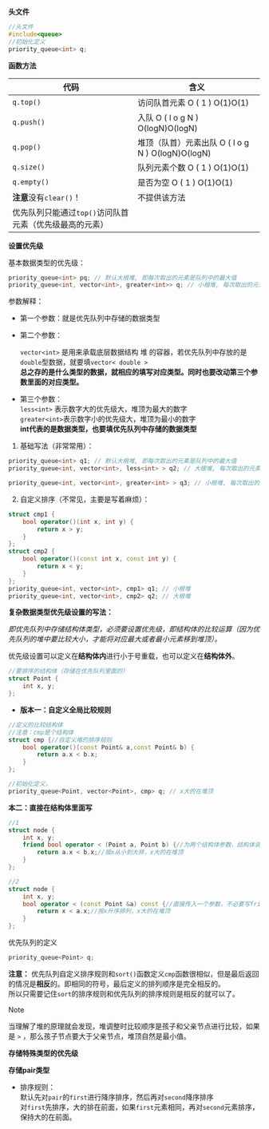 
**头文件**
```cpp
//头文件
#include<queue>
//初始化定义
priority_queue<int> q;
```

**函数方法**

| 代码                              | 含义                                      |
| ------------------------------- | --------------------------------------- |
| `q.top()`                       | 访问队首元素 O ( 1 ) O(1)O(1)                 |
| `q.push()`                      | 入队 O ( l o g N ) O(logN)O(logN)         |
| `q.pop()`                       | 堆顶（队首）元素出队 O ( l o g N ) O(logN)O(logN) |
| `q.size()`                      | 队列元素个数 O ( 1 ) O(1)O(1)                 |
| `q.empty()`                     | 是否为空 O ( 1 ) O(1)O(1)                   |
| **注意**没有`clear()`！              | 不提供该方法                                  |
| 优先队列只能通过`top()`访问队首元素（优先级最高的元素） |                                         |

**设置优先级**

基本数据类型的优先级：
```cpp
priority_queue<int> pq; // 默认大根堆, 即每次取出的元素是队列中的最大值
priority_queue<int, vector<int>, greater<int>> q; // 小根堆, 每次取出的元素是队列中的最小值
```

参数解释：

- 第一个参数：就是优先队列中存储的数据类型
    
- 第二个参数：
    
    `vector<int>` 是用来承载底层数据结构 堆 的容器，若优先队列中存放的是`double`型数据，就要填`vector< double >`  
    **总之存的是什么类型的数据，就相应的填写对应类型。同时也要改动第三个参数里面的对应类型。**
    
- 第三个参数：  
    `less<int>` 表示数字大的优先级大，堆顶为最大的数字  
    `greater<int>`表示数字小的优先级大，堆顶为最小的数字  
    **int代表的是数据类型，也要填优先队列中存储的数据类型**


1. 基础写法（非常常用）：
```cpp
priority_queue<int> q1; // 默认大根堆, 即每次取出的元素是队列中的最大值
priority_queue<int, vector<int>, less<int> > q2; // 大根堆, 每次取出的元素是队列中的最大值，同第一行

priority_queue<int, vector<int>, greater<int> > q3; // 小根堆, 每次取出的元素是队列中的最小值
```

2. 自定义排序（不常见，主要是写着麻烦）：
```cpp
struct cmp1 {
	bool operator()(int x, int y) {
		return x > y;
	}
};
struct cmp2 {
	bool operator()(const int x, const int y) {
		return x < y;
	}
};
priority_queue<int, vector<int>, cmp1> q1; // 小根堆
priority_queue<int, vector<int>, cmp2> q2; // 大根堆
```

**复杂数据类型优先级设置的写法：**

_即优先队列中存储结构体类型，必须要设置优先级，即结构体的比较运算（因为优先队列的堆中要比较大小，才能将对应最大或者最小元素移到堆顶）。_

优先级设置可以定义在**结构体内**进行小于号重载，也可以定义在**结构体外**。
```cpp
//要排序的结构体（存储在优先队列里面的）
struct Point {
	int x, y;
};
```

- **版本一：自定义全局比较规则**
```cpp
//定义的比较结构体
//注意：cmp是个结构体 
struct cmp {//自定义堆的排序规则 
	bool operator()(const Point& a,const Point& b) {
		return a.x < b.x;
	}
};

//初始化定义， 
priority_queue<Point, vector<Point>, cmp> q; // x大的在堆顶
```

**本二：直接在结构体里面写**
```cpp
//1
struct node {
	int x, y;
	friend bool operator < (Point a, Point b) {//为两个结构体参数，结构体调用一定要写上friend
		return a.x < b.x;//按x从小到大排，x大的在堆顶
	}
};

//2
struct node {
    int x, y;
    bool operator < (const Point &a) const {//直接传入一个参数，不必要写friend
        return x < a.x;//按x升序排列，x大的在堆顶
    }
};
```

优先队列的定义
```cpp
priority_queue<Point> q;
```
**注意：** 优先队列自定义排序规则和`sort()`函数定义`cmp`函数很相似，但是最后返回的情况是**相反**的。即相同的符号，最后定义的排列顺序是完全相反的。  
所以只需要记住`sort`的排序规则和优先队列的排序规则是相反的就可以了。

> [!NOTE]
> 当理解了堆的原理就会发现，堆调整时比较顺序是孩子和父亲节点进行比较，如果是 `>` ，那么孩子节点要大于父亲节点，堆顶自然是最小值。


**存储特殊类型的优先级**

**存储pair类型**
- 排序规则：  
    默认先对`pair`的`first`进行降序排序，然后再对`second`降序排序  
    对`first`先排序，大的排在前面，如果`first`元素相同，再对`second`元素排序，保持大的在前面。

